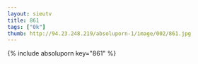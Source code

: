 ```yaml
--- 
layout: sieutv
title: 861
tags: ["0k"]
thumb: http://94.23.248.219/absoluporn-1/image/002/861.jpg
---
```

{% include absoluporn key="861" %} 
